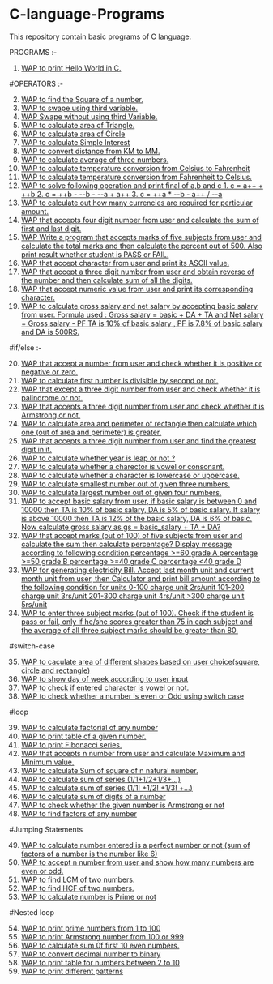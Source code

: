 # C-language-Programs
This repository contain basic programs of C language.

PROGRAMS :-

1. [WAP to print Hello World in C.](https://github.com/Shad-Sheikh/C-language-Programs/blob/master/C-Programs/01_Hello_World_Program.c)

#OPERATORS :-

2. [WAP to find the Square of a number.](https://github.com/Shad-Sheikh/C-Programs/blob/master/C-Programs/02_square_of_number.c)
3. [WAP to swape using third variable.](https://github.com/Shad-Sheikh/C-Programs/blob/master/C-Programs/03_swap.c)
4. [WAP Swape without using third Variable.](https://github.com/Shad-Sheikh/C-Programs/blob/master/C-Programs/04_swap_without_3rd_variable.c)
5. [WAP to calculate area of Triangle.](https://github.com/Shad-Sheikh/C-Programs/blob/master/C-Programs/05_Area_triangle.c)
6. [WAP to calculate area of Circle](https://github.com/Shad-Sheikh/C-Programs/blob/master/C-Programs/06_Area_of_circle.c)
7. [WAP to calculate Simple Interest](https://github.com/Shad-Sheikh/C-Programs/blob/master/C-Programs/07_Simple_intreser.c)
8. [WAP to convert distance from KM to MM.](https://github.com/Shad-Sheikh/C-Programs/blob/master/C-Programs/08_convet_KM_MM.c)
9. [WAP to calculate average of three numbers.](https://github.com/Shad-Sheikh/C-Programs/blob/master/C-Programs/09_average_of_3_num.c)
10. [WAP to calculate temperature conversion from Celsius to Fahrenheit](https://github.com/Shad-Sheikh/C-Programs/blob/master/C-Programs/10_convert_celsius_to_fahrenheit.c)
11. [WAP to calculate temperature conversion from Fahrenheit to Celsius.](https://github.com/Shad-Sheikh/C-Programs/blob/master/C-Programs/11_convert_Fahrenheit_Celsius.c)
12. [WAP to solve following operation and print final of a,b and c 1. c = a++ + ++b  2. c = ++b - --b - --a + a++  3. c = ++a * --b - a++ / --a](https://github.com/Shad-Sheikh/C-Programs/blob/master/C-Programs/12_inc_dec_opt.c)
13. [WAP to calculate out how many currencies are required for perticular amount.](https://github.com/Shad-Sheikh/C-Programs/blob/master/C-Programs/13_Currency.c)
14. [WAP that accepts four digit number from user and calculate the sum of first and last digit.](https://github.com/Shad-Sheikh/C-Programs/blob/master/C-Programs/14_first_last_digit_sum.c)
15. [WAP Write a program that accepts marks of five subjects from user and calculate the total marks and then calculate the  percent out of 500. Also print result whether student is PASS or FAIL.](https://github.com/Shad-Sheikh/C-Programs/blob/master/C-Programs/15_result.c)
16. [WAP that accept character from user and print its ASCII value.](https://github.com/Shad-Sheikh/C-Programs/blob/master/C-Programs/16_ASCII.c)
17. [WAP that accept a three digit number from user and obtain reverse of the number and then calculate sum of all the digits.](https://github.com/Shad-Sheikh/C-Programs/blob/master/C-Programs/17_reverse_of_number.c)
18. [WAP that accept numeric value from user and print its corresponding character.](https://github.com/Shad-Sheikh/C-Programs/blob/master/C-Programs/18_charector.c)
19. [WAP to calculate gross salary and net salary by accepting basic salary from user. Formula used : Gross salary = basic + DA + TA and Net salary =  Gross salary - PF
TA is 10% of basic salary , PF is 7.8%     of basic salary and DA is 500RS.](https://github.com/Shad-Sheikh/C-Programs/blob/master/C-Programs/19_salary.c)

#if/else :-

20. [WAP that accept a number from user and check whether it is positive or negative or zero.](https://github.com/Shad-Sheikh/C-Programs/blob/master/C-Programs/20_positive_negative.c)
21. [WAP to calculate first number is divisible by second or not.](https://github.com/Shad-Sheikh/C-Programs/blob/master/C-Programs/21_divisiblitiy)
22. [WAP that except a three digit number from user and check whether it is palindrome or not.](https://github.com/Shad-Sheikh/C-Programs/blob/master/C-Programs/22_palindrom.c)
23. [WAP that accepts a three digit number from user and check whether it is Armstrong or not.](https://github.com/Shad-Sheikh/C-Programs/blob/master/C-Programs/23_Armstrong)
24. [WAP to calculate area and perimeter of rectangle then calculate which one (out of area and perimeter) is greater.](https://github.com/Shad-Sheikh/C-Programs/blob/master/C-Programs/24_area_perimeter)
25. [WAP that accepts a three digit number from user and find the greatest digit in it. ](https://github.com/Shad-Sheikh/C-Programs/blob/master/C-Programs/25_greatest_digit.c)
26. [WAP to calculate whether year is leap or not ?](https://github.com/Shad-Sheikh/C-Programs/blob/master/C-Programs/26_leap_year.c)
27. [WAP to calculate whether a charector is vowel or consonant.](https://github.com/Shad-Sheikh/C-Programs/blob/master/C-Programs/27_vowel_consonent.c)
28. [WAP to calculate whether a character is lowercase or uppercase.](https://github.com/Shad-Sheikh/C-Programs/blob/master/C-Programs/28_lowercase_to_uppercase.c)
29. [ WAP to calculate smallest number out of given three numbers.](https://github.com/Shad-Sheikh/C-Programs/blob/master/C-Programs/29_smallest_no.c)
30. [WAP to calculate largest number out of given four numbers.](https://github.com/Shad-Sheikh/C-Programs/blob/master/C-Programs/30_largest.c)
31. [WAP to accept basic salary from user, if basic salary is between 0 and 10000 then TA is 10% of basic salary, DA is 5% of basic salary. If salary is above 10000 then TA is 12% of the basic salary, DA is 6% of basic.  Now calculate gross salary as gs = basic_salary + TA + DA?](https://github.com/Shad-Sheikh/C-Programs/blob/master/C-Programs/31_salary.c)
32. [WAP that accept marks (out of 100) of five subjects from user and calculate the sum then calculate percentage? 
Display message according to following condition 
percentage >=60 grade A
percentage >=50 grade B
percentage >=40 grade C
percentage <40   grade D](https://github.com/Shad-Sheikh/C-Programs/blob/master/C-Programs/32_grade.c)
33. [WAP for generating electricity Bill. Accept last month unit and current month unit from user, then Calculator and print bill amount according to the following condition for units  0-100 charge unit 2rs/unit  101-200 charge unit 3rs/unit  201-300 charge unit 4rs/unit  >300 charge unit 5rs/unit 
](https://github.com/Shad-Sheikh/C-Programs/blob/master/C-Programs/33_electricity_bill.c)
34. [WAP to enter three subject marks (out of 100). Check if the student is pass or fail, only if he/she scores greater than 75 in each subject and the average of all three subject marks should be greater than 80.](https://github.com/Shad-Sheikh/C-Programs/blob/master/C-Programs/34_marks.c)

#switch-case

35. [WAP to caculate area of different shapes based on user choice(square, circle and rectangle)](https://github.com/Shad-Sheikh/C-Programs/blob/master/C-Programs/35_Area_of_shape.c)
36. [WAP to show day of week according to user input](https://github.com/Shad-Sheikh/C-Programs/blob/master/C-Programs/36_day_of_week.c)
37. [WAP to check if entered character is vowel or not.](https://github.com/Shad-Sheikh/C-Programs/blob/master/C-Programs/37_vowel.c)
38. [WAP to check whether a number is even or Odd using switch case](https://github.com/Shad-Sheikh/C-Programs/blob/master/C-Programs/38_even_odd.c)

#loop

39. [WAP to calculate factorial of any number](https://github.com/Shad-Sheikh/C-Programs/blob/master/C-Programs/39_factorial_of_num.c)
40. [WAP to print table of a given number.](https://github.com/Shad-Sheikh/C-Programs/blob/master/C-Programs/40_number_table.c)
41. [WAP to print Fibonacci series.](https://github.com/Shad-Sheikh/C-Programs/blob/master/C-Programs/41_fibonacci_series.c)
42. [WAP that accepts n number from user and calculate Maximum and Minimum value.](https://github.com/Shad-Sheikh/C-Programs/blob/master/C-Programs/42_max_min_n_num.c)
43. [WAP to calculate Sum of square of n natural number.](https://github.com/Shad-Sheikh/C-Programs/blob/master/C-Programs/43_sum_of_square)
44. [WAP to calculate sum of series (1/1+1/2+1/3+...)](https://github.com/Shad-Sheikh/C-Programs/blob/master/C-Programs/44_sum_of_series.c)
45. [WAP to calculate sum of series (1/1! +1/2! +1/3! +...)](https://github.com/Shad-Sheikh/C-Programs/blob/master/C-Programs/45_sum_of_series2.c)
46. [WAP to calculate sum of digits of a number](https://github.com/Shad-Sheikh/C-Programs/blob/master/C-Programs/46_sum_of_digit.c)
47. [WAP to check whether the given number is Armstrong or not](https://github.com/Shad-Sheikh/C-Programs/blob/master/C-Programs/47.%20%20Armstrong2.c)
48. [WAP to find factors of any number](https://github.com/Shad-Sheikh/C-Programs/blob/master/C-Programs/48_factors)

#Jumping Statements

49. [WAP to calculate number entered is a perfect number or not (sum of factors of a number is the number like 6) ](https://github.com/Shad-Sheikh/C-Programs/blob/master/C-Programs/49_perfect_number.c)
50. [WAP to accept n number from user and show how many numbers are even or odd.](https://github.com/Shad-Sheikh/C-Programs/blob/master/C-Programs/50_num_of_even_odd.c)
51. [WAP to find LCM of two numbers.](https://github.com/Shad-Sheikh/C-Programs/blob/master/C-Programs/51_LCM.c)
52. [WAP to find HCF of two numbers.](https://github.com/Shad-Sheikh/C-Programs/blob/master/C-Programs/52_HCF.c)
53. [WAP to calculate number is Prime or not](https://github.com/Shad-Sheikh/C-Programs/blob/master/C-Programs/53_prime_no.c)

#Nested loop

54. [WAP to print prime numbers from 1 to 100](https://github.com/Shad-Sheikh/C-Programs/blob/master/C-Programs/54_prime_1_to_100.c)
55. [WAP to print Armstrong number from  100 or 999](https://github.com/Shad-Sheikh/C-Programs/blob/master/C-Programs/55_armstrong_100_to_999.c)
56. [WAP to calculate sum 0f first 10 even numbers.](https://github.com/Shad-Sheikh/C-Programs/blob/master/C-Programs/56_sum_of_even.c)
57. [WAP to convert decimal number to binary](https://github.com/Shad-Sheikh/C-Programs/blob/master/C-Programs/57_decimal_binary.c)
58. [WAP to print table for numbers between 2 to 10](https://github.com/Shad-Sheikh/C-Programs/blob/master/C-Programs/58_table.c)
59. [WAP to print different patterns](https://github.com/Shad-Sheikh/C-Programs/blob/master/C-Programs/59_patterns.c)
